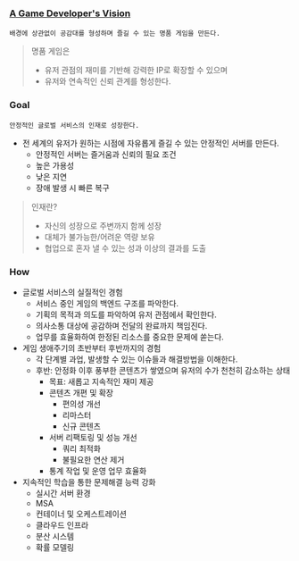 ### [A Game Developer's Vision](https://velog.io/@oak_cassia/A-Game-Developers-Vision)
`배경에 상관없이 공감대를 형성하며 즐길 수 있는 명품 게임을 만든다.`
> 명품 게임은
>  - 유저 관점의 재미를 기반해 강력한 IP로 확장할 수 있으며
>  - 유저와 연속적인 신뢰 관계를 형성한다.

### Goal
`안정적인 글로벌 서비스의 인재로 성장한다.`
- 전 세계의 유저가 원하는 시점에 자유롭게 즐길 수 있는 안정적인 서버를 만든다.
  - 안정적인 서버는 즐거움과 신뢰의 필요 조건
  - 높은 가용성
  - 낮은 지연
  - 장애 발생 시 빠른 복구

> 인재란?
>  - 자신의 성장으로 주변까지 함께 성장
>  - 대체가 불가능한/어려운 역량 보유
>  - 협업으로 혼자 낼 수 있는 성과 이상의 결과를 도출

### How
- 글로벌 서비스의 실질적인 경험
  - 서비스 중인 게임의 백엔드 구조를 파악한다. 
  - 기획의 목적과 의도를 파악하여 유저 관점에서 확인한다.
  - 의사소통 대상에 공감하며 전달의 완료까지 책임진다.
  - 업무를 효율화하여 한정된 리소스를 중요한 문제에 쏟는다.
- 게임 생애주기의 초반부터 후반까지의 경험
  - 각 단계별 과업, 발생할 수 있는 이슈들과 해결방법을 이해한다.
  - 후반: 안정화 이후 풍부한 콘텐츠가 쌓였으며 유저의 수가 천천히 감소하는 상태
    - 목표: 새롭고 지속적인 재미 제공
    - 콘텐츠 개편 및 확장
      - 편의성 개선
      - 리마스터
      - 신규 콘텐츠
    - 서버 리팩토링 및 성능 개선
      - 쿼리 최적화
      - 불필요한 연산 제거
    -  통계 작업 및 운영 업무 효율화
- 지속적인 학습을 통한 문제해결 능력 강화
  - 실시간 서버 환경
  - MSA
  - 컨테이너 및 오케스트레이션
  - 클라우드 인프라
  - 분산 시스템
  - 확률 모델링

<!--
**oak-cassia/oak-cassia** is a ✨ _special_ ✨ repository because its `README.md` (this file) appears on your GitHub profile.

Here are some ideas to get you started:

- 🔭 I’m currently working on ...
- 🌱 I’m currently learning ...
- 👯 I’m looking to collaborate on ...
- 🤔 I’m looking for help with ...
- 💬 Ask me about ...
- 📫 How to reach me: ...
- 😄 Pronouns: ...
- ⚡ Fun fact: ...
-->
